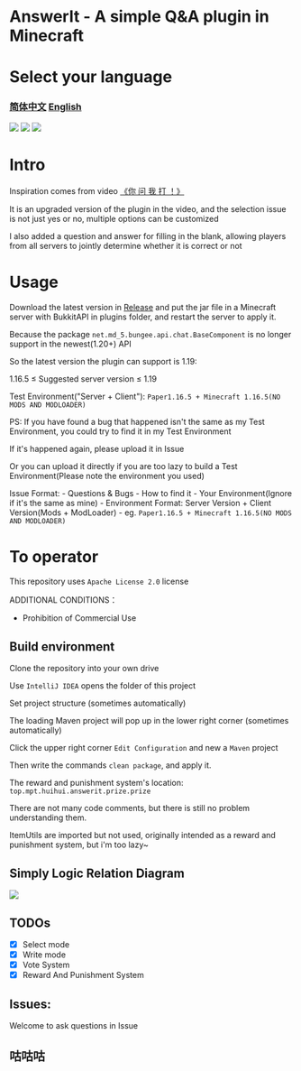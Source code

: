 # AnswerIt - A simple Q&A plugin in Minecraft

# Select your language

<h3><a href=".\README.md">简体中文</a> <a href=".\README_EN.md">English</a></h3>

![](https://img.shields.io/badge/Spigot%2FPaper-1.13%2B-orange)
![](https://img.shields.io/github/license/MinecraftProgrammingTeam/AnswerIt)
![](https://img.shields.io/badge/made%20in-MPT-important)

# Intro

Inspiration comes from video [《你 问 我 打 ！》](https://www.bilibili.com/video/BV13V4y1W7X6/)

It is an upgraded version of the plugin in the video, and the selection issue is not just yes or no, multiple options can be customized

I also added a question and answer for filling in the blank, allowing players from all servers to jointly determine whether it is correct or not

# Usage

Download the latest version in [Release](https://github.com/MinecraftProgrammingTeam/AnswerIt/releases/latest) and put the jar file in a Minecraft server with BukkitAPI in plugins folder, and restart the server to apply it.

Because the package `net.md_5.bungee.api.chat.BaseComponent` is no longer support in the newest(1.20+) API

So the latest version the plugin can support is 1.19:

1.16.5 ≤ Suggested server version ≤ 1.19

Test Environment("Server + Client"): `Paper1.16.5 + Minecraft 1.16.5(NO MODS AND MODLOADER)`

PS: If you have found a bug that happened isn't the same as my Test Environment, you could try to find it in my Test Environment

If it's happened again, please upload it in Issue

Or you can upload it directly if you are too lazy to build a Test Environment(Please note the environment you used)

Issue Format:
    - Questions & Bugs
    - How to find it
    - Your Environment(Ignore if it's the same as mine)
        - Environment Format: Server Version + Client Version(Mods + ModLoader)
        - eg. `Paper1.16.5 + Minecraft 1.16.5(NO MODS AND MODLOADER)`

# To operator

This repository uses  `Apache License 2.0` license

ADDITIONAL CONDITIONS：

- Prohibition of Commercial Use

## Build environment

Clone the repository into your own drive

Use `IntelliJ IDEA` opens the folder of this project

Set project structure (sometimes automatically)

The loading Maven project will pop up in the lower right corner (sometimes automatically)

Click the upper right corner `Edit Configuration` and new a `Maven` project

Then write the commands `clean package`, and apply it.

The reward and punishment system's location: `top.mpt.huihui.answerit.prize.prize`

There are not many code comments, but there is still no problem understanding them.

ItemUtils are imported but not used, originally intended as a reward and punishment system, but i'm too lazy~

## Simply Logic Relation Diagram

![](https://user-images.githubusercontent.com/64721484/214585912-42e1b229-573d-4269-adc0-1c85048b9b98.png)


## TODOs

- [x] Select mode 
- [x] Write mode 
- [x] Vote System
- [x] Reward And Punishment System

## Issues:

Welcome to ask questions in Issue

## 咕咕咕

